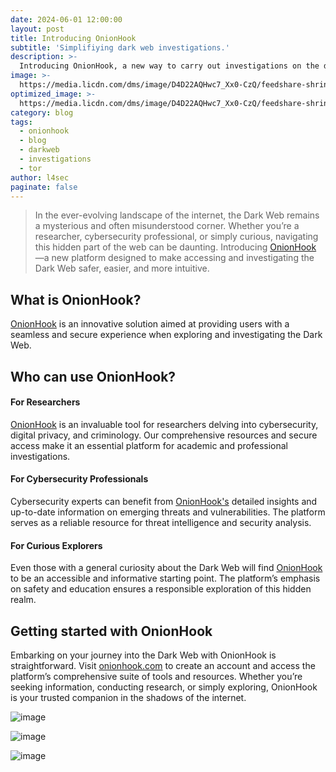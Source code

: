 ```yaml
---
date: 2024-06-01 12:00:00
layout: post
title: Introducing OnionHook
subtitle: 'Simplifiying dark web investigations.'
description: >-
  Introducing OnionHook, a new way to carry out investigations on the darkweb
image: >-
  https://media.licdn.com/dms/image/D4D22AQHwc7_Xx0-CzQ/feedshare-shrink_800/0/1717523926199?e=1723075200&v=beta&t=G_ZcibKnLA1yqmHbjHv_m9NWq4-TQ1TrsgikLkEdl6U
optimized_image: >-
  https://media.licdn.com/dms/image/D4D22AQHwc7_Xx0-CzQ/feedshare-shrink_800/0/1717523926199?e=1723075200&v=beta&t=G_ZcibKnLA1yqmHbjHv_m9NWq4-TQ1TrsgikLkEdl6U
category: blog
tags:
  - onionhook
  - blog
  - darkweb
  - investigations
  - tor
author: l4sec
paginate: false
---
```


> In the ever-evolving landscape of the internet, the Dark Web remains a mysterious and often misunderstood corner. Whether you’re a researcher, cybersecurity professional, or simply curious, navigating this hidden part of the web can be daunting. Introducing <a href="https://onionhook.com">OnionHook</a> —a new platform designed to make accessing and investigating the Dark Web safer, easier, and more intuitive.


## What is OnionHook?
[OnionHook](https://onionhook.com) is an innovative solution aimed at providing users with a seamless and secure experience when exploring and investigating the Dark Web.


## Who can use OnionHook?
#### For Researchers
[OnionHook](https://onionhook.com) is an invaluable tool for researchers delving into cybersecurity, digital privacy, and criminology. Our comprehensive resources and secure access make it an essential platform for academic and professional investigations.

#### For Cybersecurity Professionals
Cybersecurity experts can benefit from [OnionHook's](https://onionhook.com) detailed insights and up-to-date information on emerging threats and vulnerabilities. The platform serves as a reliable resource for threat intelligence and security analysis.

#### For Curious Explorers
Even those with a general curiosity about the Dark Web will find [OnionHook](https://onionhook.com) to be an accessible and informative starting point. The platform’s emphasis on safety and education ensures a responsible exploration of this hidden realm.


## Getting started with OnionHook
Embarking on your journey into the Dark Web with OnionHook is straightforward. Visit [onionhook.com](https://onionhook.com) to create an account and access the platform’s comprehensive suite of tools and resources. Whether you’re seeking information, conducting research, or simply exploring, OnionHook is your trusted companion in the shadows of the internet.

![image](https://media.licdn.com/dms/image/D4D22AQE4CQVXH-C8cQ/feedshare-shrink_800/0/1717523930755?e=1723075200&v=beta&t=Ve14SQoEqcZR5LAypixTRYGpVM7tTYff0VUKc1yozSE "OnionHook image") 

![image](https://media.licdn.com/dms/image/D4D22AQGOtK2PcTew_Q/feedshare-shrink_800/0/1717523928678?e=1723075200&v=beta&t=20JKDMkZQz6UPk7QVFHFCVPWYuV3Y7zNVJgKTT6bL5g "OnionHook image") 

![image](https://media.licdn.com/dms/image/D4D22AQFpzHuH5UP5PA/feedshare-shrink_800/0/1717523928688?e=1723075200&v=beta&t=vxntUB7Ns35f6RnkJEXex12yTIxinUhHv8UTiXSZrsw "OnionHook image") 


